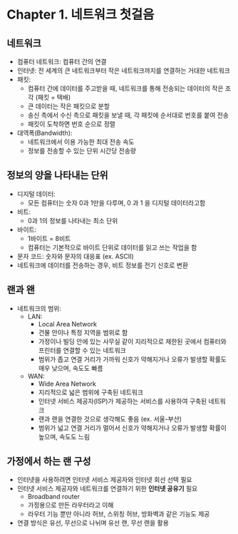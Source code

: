 # Chapter 1. 네트워크 첫걸음

## 네트워크

- 컴퓨터 네트워크: 컴퓨터 간의 연결
- 인터넷: 전 세계의 큰 네트워크부터 작은 네트워크까지를 연결하는 거대한 네트워크
- 패킷: 
  - 컴퓨터 간에 데이터를 주고받을 때, 네트워크를 통해 전송되는 데이터의 작은 조각 (패킷 = 택배)
  - 큰 데이터는 작은 패킷으로 분할
  - 송신 측에서 수신 측으로 패킷을 보낼 때, 각 패킷에 순서대로 번호를 붙여 전송
  - 패킷이 도착하면 번호 순으로 정렬
- 대역폭(Bandwidth): 
  - 네트워크에서 이용 가능한 최대 전송 속도
  - 정보를 전송할 수 있는 단위 시간당 전송량

## 정보의 양을 나타내는 단위

- 디지털 데이터:
  - 모든 컴퓨터는 숫자 0과 1만을 다루며, 0 과 1 을 디지털 데이터라고함
- 비트:
  - 0과 1의 정보를 나타내는 최소 단위
- 바이트:
  - 1바이트 = 8비트
  - 컴퓨터는 기본적으로 바이트 단위로 데이터를 읽고 쓰는 작업을 함
- 문자 코드: 숫자와 문자의 대응표 (ex. ASCII)
- 네트워크에 데이터를 전송하는 경우, 비트 정보를 전기 신호로 변환

## 랜과 왠

- 네트워크의 범위:
  - LAN:
    - Local Area Network
    - 건물 안이나 특정 지역을 범위로 함
    - 가정이나 빌딩 안에 있는 사무실 같이 지리적으로 제한된 곳에서 컴퓨터와 프린터를 연결할 수 있는 네트워크
    - 범위가 좁고 연결 거리가 가까워 신호가 약해지거나 오류가 발생할 확률도 매우 낮으며, 속도도 빠름
  - WAN:
    - Wide Area Network
    - 지리적으로 넓은 범위에 구축된 네트워크
    - 인터넷 서비스 제공자(ISP)가 제공하는 서비스를 사용하여 구축된 네트워크
    - 랜과 랜을 연결한 것으로 생각해도 좋음 (ex. 서울-부산)
    - 범위가 넓고 연결 거리가 멀어서 신호가 약해지거나 오류가 발생할 확률이 높으며, 속도도 느림

## 가정에서 하는 랜 구성

- 인터넷을 사용하려면 인터넷 서비스 제공자와 인터넷 회선 선택 필요
- 인터넷 서비스 제공자와 네트워크를 연결하기 위한 **인터넷 공유기** 필요
  - Broadband router
  - 가정용으로 만든 라우터라고 이해
  - 라우터 기능 뿐만 아니라 허브, 스위칭 허브, 방화벽과 같은 기능도 제공
- 연결 방식은 유선, 무선으로 나뉘며 유선 랜, 무선 랜을 활용